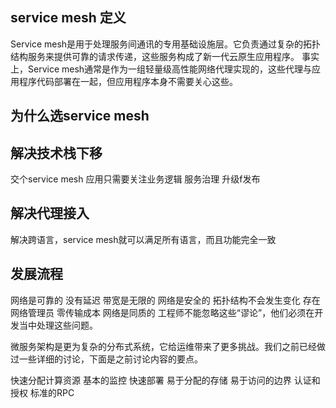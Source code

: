 ## service mesh 定义
Service mesh是用于处理服务间通讯的专用基础设施层。它负责通过复杂的拓扑结构服务来提供可靠的请求传递，这些服务构成了新一代云原生应用程序。
事实上，Service mesh通常是作为一组轻量级高性能网络代理实现的，这些代理与应用程序代码部署在一起，但应用程序本身不需要关心这些。

## 为什么选service mesh
## 解决技术栈下移
交个service mesh 应用只需要关注业务逻辑
服务治理
升级f发布

## 解决代理接入
解决跨语言，service mesh就可以满足所有语言，而且功能完全一致




## 发展流程
网络是可靠的
没有延迟
带宽是无限的
网络是安全的
拓扑结构不会发生变化
存在网络管理员
零传输成本
网络是同质的
工程师不能忽略这些“谬论”，他们必须在开发当中处理这些问题。

微服务架构是更为复杂的分布式系统，它给运维带来了更多挑战。我们之前已经做过一些详细的讨论，下面是之前讨论内容的要点。

快速分配计算资源
基本的监控
快速部署
易于分配的存储
易于访问的边界
认证和授权
标准的RPC